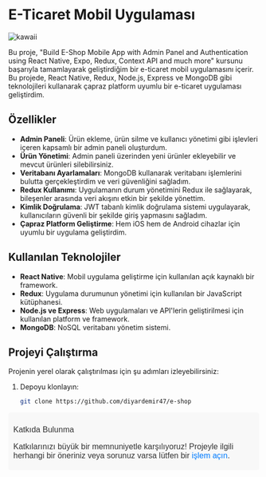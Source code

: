 # E-Ticaret Mobil Uygulaması
![kawaii](https://github.com/diyardemir47/e-shop/assets/99801830/f4ab89c1-9f05-4826-b1b4-94b7ecb85937)



Bu proje, "Build E-Shop Mobile App with Admin Panel and Authentication using React Native, Expo, Redux, Context API and much more" kursunu başarıyla tamamlayarak geliştirdiğim bir e-ticaret mobil uygulamasını içerir. Bu projede, React Native, Redux, Node.js, Express ve MongoDB gibi teknolojileri kullanarak çapraz platform uyumlu bir e-ticaret uygulaması geliştirdim.

## Özellikler

- **Admin Paneli**: Ürün ekleme, ürün silme ve kullanıcı yönetimi gibi işlevleri içeren kapsamlı bir admin paneli oluşturdum.
- **Ürün Yönetimi**: Admin paneli üzerinden yeni ürünler ekleyebilir ve mevcut ürünleri silebilirsiniz.
- **Veritabanı Ayarlamaları**: MongoDB kullanarak veritabanı işlemlerini bulutta gerçekleştirdim ve veri güvenliğini sağladım.
- **Redux Kullanımı**: Uygulamanın durum yönetimini Redux ile sağlayarak, bileşenler arasında veri akışını etkin bir şekilde yönettim.
- **Kimlik Doğrulama**: JWT tabanlı kimlik doğrulama sistemi uygulayarak, kullanıcıların güvenli bir şekilde giriş yapmasını sağladım.
- **Çapraz Platform Geliştirme**: Hem iOS hem de Android cihazlar için uyumlu bir uygulama geliştirdim.

## Kullanılan Teknolojiler

- **React Native**: Mobil uygulama geliştirme için kullanılan açık kaynaklı bir framework.
- **Redux**: Uygulama durumunun yönetimi için kullanılan bir JavaScript kütüphanesi.
- **Node.js ve Express**: Web uygulamaları ve API'lerin geliştirilmesi için kullanılan platform ve framework.
- **MongoDB**: NoSQL veritabanı yönetim sistemi.

## Projeyi Çalıştırma

Projenin yerel olarak çalıştırılması için şu adımları izleyebilirsiniz:

1. Depoyu klonlayın:

   ```bash
   git clone https://github.com/diyardemir47/e-shop
<div style="font-family: Arial, sans-serif; font-size: 16px; color: #333; padding: 10px; background-color: #f8f8f8; border-radius: 5px;">
    <p style="margin-bottom: 10px;">Katkıda Bulunma</p>
    <p style="margin-bottom: 10px;">Katkılarınızı büyük bir memnuniyetle karşılıyoruz! Projeyle ilgili herhangi bir öneriniz veya sorunuz varsa lütfen bir <a href="https://github.com/kullanici/adim/adim/issues" style="color: #007bff; text-decoration: none;">işlem açın</a>.</p>
</div>

